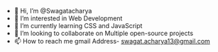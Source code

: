 - 👋 Hi, I’m @Swagatacharya
- 👀 I’m interested in Web Development
- 🌱 I’m currently learning CSS and JavaScript
- 💞️ I’m looking to collaborate on Multiple open-source projects
- 📫 How to reach me gmail Address- swagat.acharya13@gmail.com

<!---
Swagatacharya/Swagatacharya is a ✨ special ✨ repository because its `README.md` (this file) appears on your GitHub profile.
You can click the Preview link to take a look at your changes.
--->
